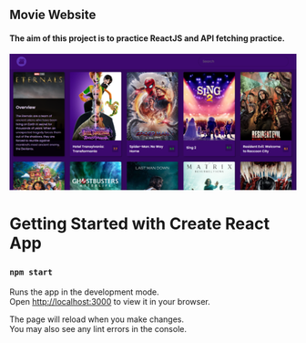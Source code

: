 ## Movie Website


#### The aim of this project is to practice ReactJS and API fetching practice.

![](images/img1.png)

# Getting Started with Create React App

### `npm start`

Runs the app in the development mode.\
Open [http://localhost:3000](http://localhost:3000) to view it in your browser.

The page will reload when you make changes.\
You may also see any lint errors in the console.

